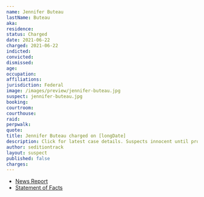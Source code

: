 ```yaml
---
name: Jennifer Buteau
lastName: Buteau
aka:
residence:
status: Charged
date: 2021-06-22
charged: 2021-06-22
indicted:
convicted:
dismissed:
age:
occupation:
affiliations:
jurisdiction: Federal
image: /images/preview/jennifer-buteau.jpg
suspect: jennifer-buteau.jpg
booking:
courtroom:
courthouse:
raid:
perpwalk:
quote:
title: Jennifer Buteau charged on [longDate]
description: Click for latest case details. Suspects innocent until proven guilty.
author: seditiontrack
layout: suspect
published: false
charges:
---
```


- [News Report]()
- [Statement of Facts](https://www.justice.gov/usao-dc/case-multi-defendant/file/1405871/download)
